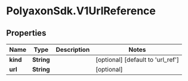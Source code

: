 # PolyaxonSdk.V1UrlReference

## Properties

Name | Type | Description | Notes
------------ | ------------- | ------------- | -------------
**kind** | **String** |  | [optional] [default to &#39;url_ref&#39;]
**url** | **String** |  | [optional] 


